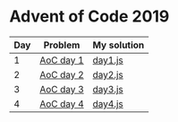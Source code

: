 # Advent of Code 2019

Day | Problem | My solution
----|---------|------------
1|[AoC day 1](https://adventofcode.com/2019/day/1) | [day1.js](https://github.com/Corey-Lamb/AoC2019/blob/master/day1/day1.js)
2|[AoC day 2](https://adventofcode.com/2019/day/2) | [day2.js](https://github.com/Corey-Lamb/AoC2019/blob/master/day2/day2.js)
3|[AoC day 3](https://adventofcode.com/2019/day/3) | [day3.js](https://github.com/Corey-Lamb/AoC2019/blob/master/day3/day3.js)
4|[AoC day 4](https://adventofcode.com/2019/day/4) | [day4.js](https://github.com/Corey-Lamb/AoC2019/blob/master/day4/day4.js)